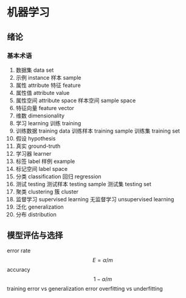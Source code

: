 # 机器学习
## 绪论
### 基本术语
1. 数据集 data set
2. 示例 instance 样本 sample 
3. 属性 attribute 特征 feature
4. 属性值 attribute value
5. 属性空间 attribute space 样本空间 sample space
6. 特征向量 feature vector
7. 维数 dimensionality
8. 学习 learning 训练 training
9. 训练数据 training data 训练样本 training sample 训练集 training set
10. 假设 hypothesis
11. 真实 ground-truth
12. 学习器 learner
13. 标签 label 样例 example
14. 标记空间 label space
15. 分类 classification 回归 regression
16. 测试 testing 测试样本 testing sample 测试集 testing set
17. 聚类 clustering 簇 cluster
18. 监督学习 supervised learning 无监督学习 unsupervised learning
19. 泛化 generalization
20. 分布 distribution

## 模型评估与选择
error rate $$E=\alpha/m$$
accuracy $$1-\alpha/m$$
training error vs generalization error
overfitting vs underfitting

































